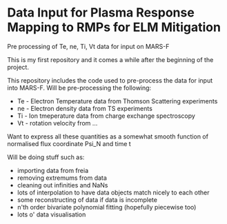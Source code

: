 # Data Input for Plasma Response Mapping to RMPs for ELM Mitigation
Pre processing of Te, ne, Ti, Vt data for input on MARS-F

This is my first repository and it comes a while after the beginning of the project.

This repository includes the code used to pre-process the data for input into MARS-F. Will be pre-processing the following:
- Te - Electron Temperature data from Thomson Scattering experiments
- ne - Electron density data from TS experiments
- Ti - Ion tmeperature data from charge exchange spectroscopy
- Vt - rotation velocity from ...

Want to express all these quantities as a somewhat smooth function of normalised flux coordinate Psi_N and time t

Will be doing stuff such as:
- importing data from freia
- removing extremums from data
- cleaning out infinities and NaNs
- lots of interpolation to have data objects match nicely to each other
- some reconstructing of data if data is incomplete
- n'th order bivariate polynomial fitting (hopefully piecewise too)
- lots o' data visualisation

